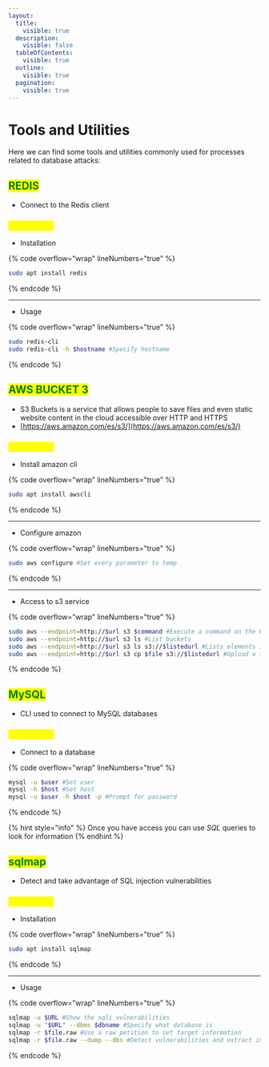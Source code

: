 ```yaml
---
layout:
  title:
    visible: true
  description:
    visible: false
  tableOfContents:
    visible: true
  outline:
    visible: true
  pagination:
    visible: true
---
```


# Tools and Utilities

Here we can find some tools and utilities commonly used for processes related to database attacks:

## <mark style="color:green;">REDIS</mark>

* Connect to the Redis client

### <mark style="color:yellow;">Commands</mark>

* Installation

{% code overflow="wrap" lineNumbers="true" %}
```bash
sudo apt install redis
```
{% endcode %}

***

* Usage

{% code overflow="wrap" lineNumbers="true" %}
```bash
sudo redis-cli
sudo redis-cli -h $hostname #Specify hostname
```
{% endcode %}

## <mark style="color:green;">AWS BUCKET 3</mark>

* S3 Buckets is a service that allows people to save files and even static website content in the cloud accessible over HTTP and HTTPS
* [https://aws.amazon.com/es/s3/](https://aws.amazon.com/es/s3/)

### <mark style="color:yellow;">Commands</mark>

* Install amazon cli

{% code overflow="wrap" lineNumbers="true" %}
```bash
sudo apt install awscli
```
{% endcode %}

***

* Configure amazon

{% code overflow="wrap" lineNumbers="true" %}
```bash
sudo aws configure #Set every parameter to temp
```
{% endcode %}

***

* Access to s3 service

{% code overflow="wrap" lineNumbers="true" %}
```bash
sudo aws --endpoint=http://$url s3 $command #Execute a command on the bucket
sudo aws --endpoint=http://$url s3 ls #List buckets
sudo aws --endpoint=http://$url s3 ls s3://$listedurl #Lists elements in the bucket
sudo aws --endpoint=http://$url s3 cp $file s3://$listedurl #Upload a file to a bucket
```
{% endcode %}

## <mark style="color:green;">MySQL</mark>

* CLI used to connect to MySQL databases

### <mark style="color:yellow;">Commands</mark>

* Connect to a database

{% code overflow="wrap" lineNumbers="true" %}
```bash
mysql -u $user #Set user
mysql -h $host #Set host
mysql -u $user -h $host -p #Prompt for password
```
{% endcode %}

{% hint style="info" %}
Once you have access you can use _SQL_ queries to look for information
{% endhint %}

## <mark style="color:green;">sqlmap</mark>

* Detect and take advantage of SQL injection vulnerabilities

### <mark style="color:yellow;">Commands</mark>

* Installation

{% code overflow="wrap" lineNumbers="true" %}
```bash
sudo apt install sqlmap
```
{% endcode %}

***

* Usage

{% code overflow="wrap" lineNumbers="true" %}
```bash
sqlmap -u $URL #Show the sqli vulnerabilities
sqlmap -u "$URL" --dbms $dbname #Specify what database is
sqlmap -r $file.raw #Use a raw petition to set target information
sqlmap -r $file.raw --dump --dbs #Detect vulnerabilities and extract information
```
{% endcode %}

